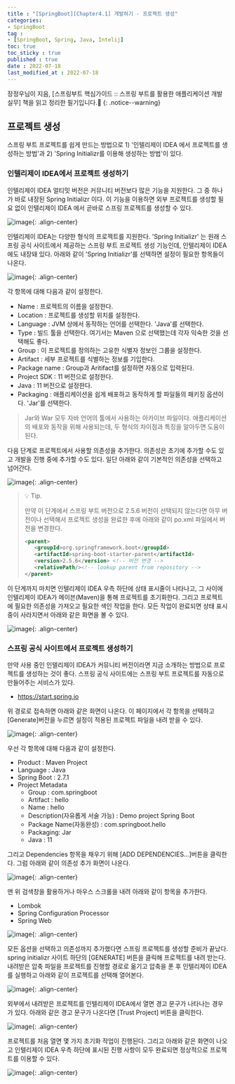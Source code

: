 ```yaml
---
title : "[SpringBoot][Chapter4.1] 개발하기 - 프로젝트 생성"
categories:
- SpringBoot
tag :
- [SpringBoot, Spring, Java, Intelij]
toc: true
toc_sticky : true
published : true
date : 2022-07-18
last_modified_at : 2022-07-18
---
```






장정우님이 지음, [스프링부트 핵심가이드 :: 스프링 부트를 활용한 애플리케이션 개발 실무] 책을 읽고 정리한 필기입니다.📢
{: .notice--warning}



## 프로젝트 생성

스프링 부트 프로젝트를 쉽게 만드는 방법으로 1) '인텔리제이 IDEA 에서 프로젝트를 생성하는 방법'과 2) 'Spring Initializr를 이용해 생성하는 방법'이 있다.



### 인텔리제이 IDEA에서 프로젝트 생성하기

인텔리제이 IDEA 얼티밋 버전은 커뮤니티 버전보다 많은 기능을 지원한다. 그 중 하나가 바로 내장된 Spring Initializr 이다. 이 기능을 이용하면 외부 프로젝트를 생성할 필요 없이 인텔리제이 IDEA 에서 곧바로 스프링 프로젝트를 생성할 수 있다.

![image](https://user-images.githubusercontent.com/13410737/179540768-ee7d561c-a77f-42c6-a248-f91c1e499891.png){: .align-center}



인텔리제이 IDEA는 다양한 형식의 프로젝트를 지원한다. 'Spring Initializr' 는 원래 스프링 공식 사이트에서 제공하는 스프링 부트 프로젝트 생성 기능인데, 인텔리제이 IDEA에도 내장돼 있다. 아래와 같이 'Spring Initializr'를 선택하면 설정이 필요한 항목들이 나온다.

![image](https://user-images.githubusercontent.com/13410737/179542672-87c91cc8-ed2b-4892-9664-2ce0922f33e2.png){: .align-center}

각 항목에 대해 다음과 같이 설정한다.

- Name : 프로젝트의 이름을 설정한다.
- Location : 프로젝트를 생성할 위치를 설정한다.
- Language : JVM 상에서 동작하는 언어를 선택한다. 'Java'를 선택한다.
- Type : 빌드 툴을 선택한다. 여기서는 Maven 으로 선택했는데 각자 익숙한 것을 선택해도 좋다.
- Group : 이 프로젝트를 정의하는 고유한 식별자 정보인 그룹을 설정한다. 
- Artifact : 세부 프로젝트를 식별하는 정보를 기입한다.
- Package name : Group과 Aritifact를 설정하면 자동으로 입력된다.
- Project SDK : 11 버전으로 설정한다.
- Java : 11 버전으로 설정한다.
- Packaging : 애플리케이션을 쉽게 배포하고 동작하게 할 파일들의 패키징 옵션이다. 'Jar'를 선택한다.

> Jar와 War 모두 자바 언어의 툴에서 사용하는 아카이브 파일이다. 애플리케이션의 배포와 동작을 위해 사용되는데, 두 형식의 차이점과 특징을 알아두면 도움이 된다.

다음 단계로 프로젝트에서 사용할 의존성을 추가한다. 의존성은 초기에 추가할 수도 있고 개발을 진행 중에 추가할 수도 있다. 일단 아래와 같이 기본적인 의존성을 선택하고 넘어간다.

![image](https://user-images.githubusercontent.com/13410737/179543583-45bca178-e42b-4c66-827b-ecfae317d58d.png){: .align-center}

>💡 Tip.
>
>만약 이 단계에서 스프링 부트 버전으로 2.5.6 버전이 선택되지 않는다면 아무 버전이나 선택해서 프로젝트 생성을 완료한 후에 아래와 같이 po.xml 파일에서 버전을 변경한다.
>
>```xml
><parent>
>    <groupId>org.springframework.boot</groupId>
>    <artifactId>spring-boot-starter-parent</artifactId>
>    <version>2.5.6</version> <!-- 버전 변경 -->
>    <relativePath/><!-- lookup parent from repository -->
></parent>
>```

이 단계까지 마치면 인텔리제이 IDEA 우측 하단에 상태 표시줄이 나타나고, 그 사이에 인텔리제이 IDEA가 메이븐(Maven)을 통해 프로젝트를 초기화한다. 그리고 프로젝트에 필요한 의존성을 가져오고 필요한 색인 작업을 한다. 모든 작업이 완료되면 상태 표시중이 사라지면서 아래와 같은 화면을 볼 수 있다.

![image](https://user-images.githubusercontent.com/13410737/179545536-95ff43e9-aa8c-4e6f-b901-09b1c30d9432.png){: .align-center}



### 스프링 공식 사이트에서 프로젝트 생성하기

만약 사용 중인 인텔리제이 IDEA가 커뮤니티 버전이라면 지금 소개하는 방법으로 프로젝트를 생성하는 것이 좋다. 스프링 공식 사이트에는 스프링 부트 프로젝트를 자동으로 만들어주는 서비스가 있다.

- https://start.spring.io

위 경로로 접속하면 아래와 같은 화면이 나온다. 이 페이지에서 각 항목을 선택하고 [Generate]버전을 누르면 설정이 적용된 프로젝트 파일을 내려 받을 수 있다.

![image](https://user-images.githubusercontent.com/13410737/179546208-c5fc4a22-6049-4b7c-bfd2-da9c547a27ef.png){: .align-center}

우선 각 항목에 대해 다음과 같이 설정한다.

- Product : Maven Project
- Language : Java
- Spring Boot : 2.7.1
- Project Metadata
  - Group : com.springboot
  - Artifact : hello
  - Name : hello
  - Description(자유롭게 서술 가능) : Demo project Spring Boot
  - Package Name(자동완성) : com.springboot.hello
  - Packaging: Jar
  - Java : 11

그리고 Dependencies 항목을 채우기 위해 [ADD DEPENDENCIES...]버튼을 클릭한다. 그럼 아래와 같이 의존성 추가 화면이 나온다.

![image](https://user-images.githubusercontent.com/13410737/179547040-b624162b-3985-4e42-9fd1-bb4bbd22a5d5.png){: .align-center}

맨 위 검색창을 활용하거나 마우스 스크롤을 내려 아래와 같이 항목을 추가한다.

- Lombok
- Spring Configuration Processor
- Spring Web

![image](https://user-images.githubusercontent.com/13410737/179547306-cc6f7a80-e884-46f6-9ad6-bd1eb3e5effa.png){: .align-center}

모든 옵션을 선택하고 의존성까지 추가했다면 스프링 프로젝트를 생성할 준비가 끝났다. spring initializr 사이트 하단의 [GENERATE] 버튼을 클릭해 프로젝트를 내려 받는다. 내려받은 압축 파일을 프로젝트를 진행할 경로로 옮기고 압축을 푼 후 인텔리제이 IDEA를 실행하고 아래와 같이 프로젝트를 선택해 열어본다.

![image](https://user-images.githubusercontent.com/13410737/179548037-b8344290-f6b3-4f82-8f14-5383ac22555e.png){: .align-center}

외부에서 내려받은 프로젝트를 인텔리제이 IDEA에서 열면 경고 문구가 나타나는 경우가 있다. 아래와 같은 경고 문구가 나온다면 [Trust Project] 버튼을 클릭한다.

![image](https://user-images.githubusercontent.com/13410737/179548138-f3104da7-a431-419b-a094-e015f9bbec61.png){: .align-center}

프로젝트를 처음 열면 몇 가지 초기화 작업이 진행된다. 그리고 아래와 같은 화면이 나오고 인텔리제이 IDEA 우측 하단에 표시된 진행 사항이 모두 완료되면 정상적으로 프로젝트를 이용할 수 있다.

![image](https://user-images.githubusercontent.com/13410737/179548394-9b83b2f9-6094-471f-95b3-39f3af7dc6c8.png){: .align-center}